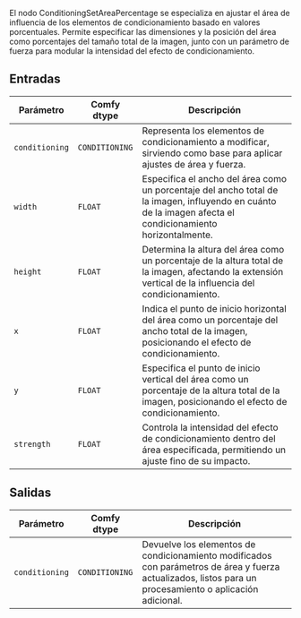 El nodo ConditioningSetAreaPercentage se especializa en ajustar el área de influencia de los elementos de condicionamiento basado en valores porcentuales. Permite especificar las dimensiones y la posición del área como porcentajes del tamaño total de la imagen, junto con un parámetro de fuerza para modular la intensidad del efecto de condicionamiento.

## Entradas

| Parámetro | Comfy dtype | Descripción |
|-----------|-------------|-------------|
| `conditioning` | `CONDITIONING` | Representa los elementos de condicionamiento a modificar, sirviendo como base para aplicar ajustes de área y fuerza. |
| `width`   | `FLOAT`     | Especifica el ancho del área como un porcentaje del ancho total de la imagen, influyendo en cuánto de la imagen afecta el condicionamiento horizontalmente. |
| `height`  | `FLOAT`     | Determina la altura del área como un porcentaje de la altura total de la imagen, afectando la extensión vertical de la influencia del condicionamiento. |
| `x`       | `FLOAT`     | Indica el punto de inicio horizontal del área como un porcentaje del ancho total de la imagen, posicionando el efecto de condicionamiento. |
| `y`       | `FLOAT`     | Especifica el punto de inicio vertical del área como un porcentaje de la altura total de la imagen, posicionando el efecto de condicionamiento. |
| `strength`| `FLOAT`     | Controla la intensidad del efecto de condicionamiento dentro del área especificada, permitiendo un ajuste fino de su impacto. |

## Salidas

| Parámetro | Comfy dtype | Descripción |
|-----------|-------------|-------------|
| `conditioning` | `CONDITIONING` | Devuelve los elementos de condicionamiento modificados con parámetros de área y fuerza actualizados, listos para un procesamiento o aplicación adicional. |
